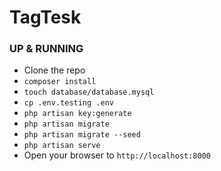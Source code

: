 # TagTesk

### UP & RUNNING
- Clone the repo
- `composer install`
- `touch database/database.mysql`
- `cp .env.testing .env`
- `php artisan key:generate`
- `php artisan migrate`
- `php artisan migrate --seed`
- `php artisan serve`
- Open your browser to `http://localhost:8000`

